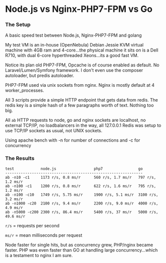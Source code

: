# Node.js vs Nginx-PHP7-FPM vs Go


### The Setup
A basic speed test between Node.js, Nginx-PHP7-FPM and golang

My test VM is an in-house (OpenNebula) Debian Jessie KVM virtual machine with 4GB ram and 4-core...the physical machine
it sits on is a Dell R710, with dual 6-core hyperthreaded Xeons...its a good fast VM.

Notice its plan old PHP7-FPM, Opcache is of course enabled as default.  No Laravel/Lumen/Symfony framework.
I don't even use the composer autoloader, but predis autoloader.

PHP7-FPM used via unix sockets from nginx.  Nginx is mostly default at 4 worker_processes.

All 3 scripts provide a simple HTTP endpoint that gets data from redis.  The redis key is a simple
hash of a few paragraphs worth of text.  Nothing too big.

All `ab` HTTP requests to node, go and nginx sockets are localhost, no external TCP/IP, no loadbalancers in the way, all 127.0.0.1
Redis was setup to use TCP/IP sockets as usual, not UNIX sockets.

Using apache bench with -n for number of connections and -c for concurrency


### The Results
```
test			node.js					php7				go
--------------------------------------------------------------
ab -n10 -c1		1173 r/s, 0.8 ms/r		560 r/s, 1.7 ms/r	797 r/s, 1.2 ms/r
ab -n100 -c1	1200 r/s, 0.8 ms/r		622 r/s, 1.6 ms/r	795 r/s, 1.2 ms/r
ab -n100 -c10   1749 r/s, 5.75 ms/r		1900 r/s, 5.1 ms/r	3100 r/s, 3.2 ms/r
ab -n1000 -c20	2100 r/s, 9.4 ms/r		2200 r/s, 9.0 ms/r	4000 r/s, 4.9 ms/r
ab -n5000 -c200 2300 r/s, 86.4 ms/r		5400 r/s, 37 ms/r	5000 r/s, 49.6 ms/r
```

`r/s` = requests per second

`ms/r` = mean milliseconds per request

Node faster for single hits, but as concurrency grew, PHP/nginx became faster.  PHP was even faster
than GO at handling large concurrency...which is a testament to nginx I am sure.

